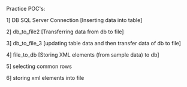 Practice POC's:

1] DB SQL Server Connection [Inserting data into table]	

2] db_to_file2	[Transferring data from db to file]	

3] db_to_file_3	[updating table data and then transfer data of db to file]	

4] file_to_db	[Storing XML elements (from sample data) to db]	

5] selecting common rows		

6] storing xml elements into file
